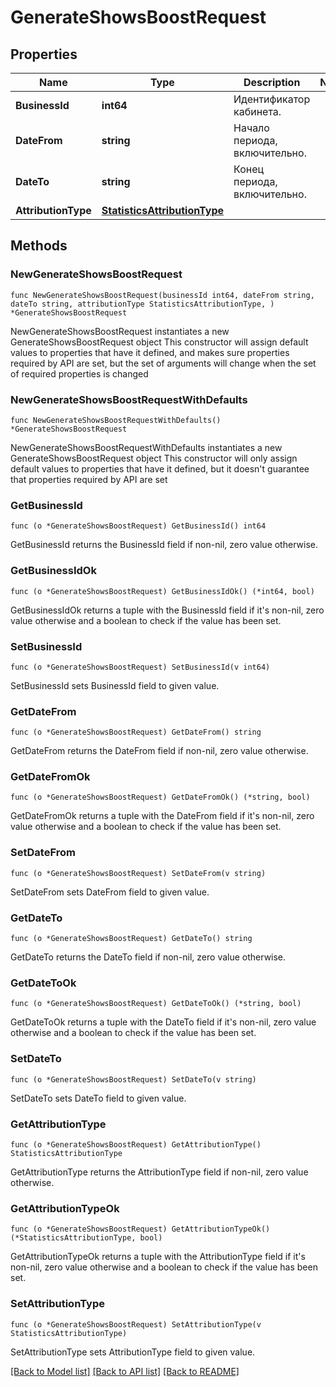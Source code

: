 # GenerateShowsBoostRequest

## Properties

Name | Type | Description | Notes
------------ | ------------- | ------------- | -------------
**BusinessId** | **int64** | Идентификатор кабинета. | 
**DateFrom** | **string** | Начало периода, включительно. | 
**DateTo** | **string** | Конец периода, включительно. | 
**AttributionType** | [**StatisticsAttributionType**](StatisticsAttributionType.md) |  | 

## Methods

### NewGenerateShowsBoostRequest

`func NewGenerateShowsBoostRequest(businessId int64, dateFrom string, dateTo string, attributionType StatisticsAttributionType, ) *GenerateShowsBoostRequest`

NewGenerateShowsBoostRequest instantiates a new GenerateShowsBoostRequest object
This constructor will assign default values to properties that have it defined,
and makes sure properties required by API are set, but the set of arguments
will change when the set of required properties is changed

### NewGenerateShowsBoostRequestWithDefaults

`func NewGenerateShowsBoostRequestWithDefaults() *GenerateShowsBoostRequest`

NewGenerateShowsBoostRequestWithDefaults instantiates a new GenerateShowsBoostRequest object
This constructor will only assign default values to properties that have it defined,
but it doesn't guarantee that properties required by API are set

### GetBusinessId

`func (o *GenerateShowsBoostRequest) GetBusinessId() int64`

GetBusinessId returns the BusinessId field if non-nil, zero value otherwise.

### GetBusinessIdOk

`func (o *GenerateShowsBoostRequest) GetBusinessIdOk() (*int64, bool)`

GetBusinessIdOk returns a tuple with the BusinessId field if it's non-nil, zero value otherwise
and a boolean to check if the value has been set.

### SetBusinessId

`func (o *GenerateShowsBoostRequest) SetBusinessId(v int64)`

SetBusinessId sets BusinessId field to given value.


### GetDateFrom

`func (o *GenerateShowsBoostRequest) GetDateFrom() string`

GetDateFrom returns the DateFrom field if non-nil, zero value otherwise.

### GetDateFromOk

`func (o *GenerateShowsBoostRequest) GetDateFromOk() (*string, bool)`

GetDateFromOk returns a tuple with the DateFrom field if it's non-nil, zero value otherwise
and a boolean to check if the value has been set.

### SetDateFrom

`func (o *GenerateShowsBoostRequest) SetDateFrom(v string)`

SetDateFrom sets DateFrom field to given value.


### GetDateTo

`func (o *GenerateShowsBoostRequest) GetDateTo() string`

GetDateTo returns the DateTo field if non-nil, zero value otherwise.

### GetDateToOk

`func (o *GenerateShowsBoostRequest) GetDateToOk() (*string, bool)`

GetDateToOk returns a tuple with the DateTo field if it's non-nil, zero value otherwise
and a boolean to check if the value has been set.

### SetDateTo

`func (o *GenerateShowsBoostRequest) SetDateTo(v string)`

SetDateTo sets DateTo field to given value.


### GetAttributionType

`func (o *GenerateShowsBoostRequest) GetAttributionType() StatisticsAttributionType`

GetAttributionType returns the AttributionType field if non-nil, zero value otherwise.

### GetAttributionTypeOk

`func (o *GenerateShowsBoostRequest) GetAttributionTypeOk() (*StatisticsAttributionType, bool)`

GetAttributionTypeOk returns a tuple with the AttributionType field if it's non-nil, zero value otherwise
and a boolean to check if the value has been set.

### SetAttributionType

`func (o *GenerateShowsBoostRequest) SetAttributionType(v StatisticsAttributionType)`

SetAttributionType sets AttributionType field to given value.



[[Back to Model list]](../README.md#documentation-for-models) [[Back to API list]](../README.md#documentation-for-api-endpoints) [[Back to README]](../README.md)


